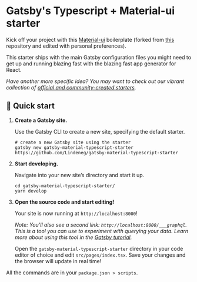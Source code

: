 # Gatsby's Typescript + Material-ui starter

Kick off your project with this [Material-ui](https://material-ui.com/) boilerplate (forked from [this](https://github.com/Junscuzzy/gatsby-material-typescript-starter) repository and edited with personal preferences). 

This starter ships with the main Gatsby configuration files you might need to get up and running blazing fast with the blazing fast app generator for React.

_Have another more specific idea? You may want to check out our vibrant collection of [official and community-created starters](https://www.gatsbyjs.org/docs/gatsby-starters/)._

## 🚀 Quick start

1.  **Create a Gatsby site.**

    Use the Gatsby CLI to create a new site, specifying the default starter.

    ```shell
    # create a new Gatsby site using the starter
    gatsby new gatsby-material-typescript-starter https://github.com/Lindeneg/gatsby-material-typescript-starter
    ```

1.  **Start developing.**

    Navigate into your new site’s directory and start it up.

    ```shell
    cd gatsby-material-typescript-starter/
    yarn develop
    ```

1.  **Open the source code and start editing!**

    Your site is now running at `http://localhost:8000`!

    _Note: You'll also see a second link: _`http://localhost:8000/___graphql`_. This is a tool you can use to experiment with querying your data. Learn more about using this tool in the [Gatsby tutorial](https://www.gatsbyjs.org/tutorial/part-five/#introducing-graphiql)._

    Open the `gatsby-material-typescript-starter` directory in your code editor of choice and edit `src/pages/index.tsx`. Save your changes and the browser will update in real time!

All the commands are in your `package.json > scripts`.
